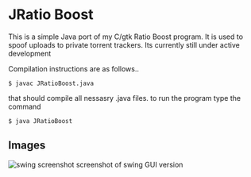 
# JRatio Boost
This is a simple Java port of my C/gtk Ratio Boost program. It is used to spoof uploads to private torrent trackers. 
Its currently still under active development

Compilation instructions are as follows..

	$ javac JRatioBoost.java

that should compile all nessasry .java files. to run the program type the command

	$ java JRatioBoost

## Images 
![swing screenshot](https://i.imgur.com/zBvubcB.png)
screenshot of swing GUI version
